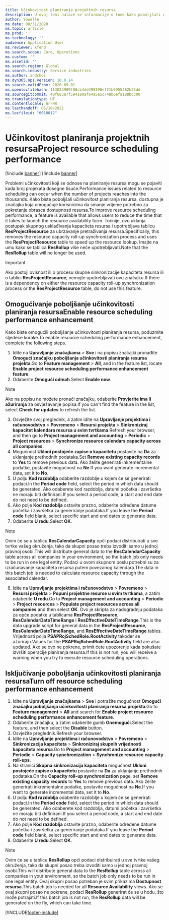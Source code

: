 ```yaml
---
title: Učinkovitost planiranja projektnih resursa
description: U ovoj temi nalaze se informacije o tome kako poboljšati učinkovitost planiranja resursa za velik broj projekata.
author: Yowelle
ms.date: 08/31/2020
ms.topic: article
ms.prod: ''
ms.technology: ''
audience: Application User
ms.reviewer: kfend
ms.search.scope: Core, Operations
ms.custom: ''
ms.assetid: ''
ms.search.region: Global
ms.search.industry: Service industries
ms.author: andchoi
ms.dyn365.ops.version: 10.0.14
ms.search.validFrom: 2020-09-01
ms.openlocfilehash: 113023909f88cb4dd498190ef21b6955482b25dd
ms.sourcegitcommit: 40f68387f594180af64a5e5c748b6efa188bd300
ms.translationtype: HT
ms.contentlocale: hr-HR
ms.lasthandoff: 05/10/2021
ms.locfileid: "6010012"
---
```

# <a name="project-resource-scheduling-performance"></a><span data-ttu-id="60160-103">Učinkovitost planiranja projektnih resursa</span><span class="sxs-lookup"><span data-stu-id="60160-103">Project resource scheduling performance</span></span>

[!include [banner](../includes/banner.md)]
[!include [banner](../includes/preview-banner.md)]


<span data-ttu-id="60160-104">Problemi učinkovitosti koji se odnose na planiranje resursa mogu se pojaviti kada broj projekata dosegne tisuće.</span><span class="sxs-lookup"><span data-stu-id="60160-104">Performance issues related to resource scheduling can occur when the number of projects reaches into the thousands.</span></span> <span data-ttu-id="60160-105">Kako biste poboljšali učinkovitost planiranja resursa, dostupna je značajka koja omogućuje korisnicima da smanje vrijeme potrebno za pokretanje obrasca dostupnosti resursa.</span><span class="sxs-lookup"><span data-stu-id="60160-105">To improve resource scheduling performance, a feature is available that allows users to reduce the time that it takes to launch the resource availability form.</span></span> <span data-ttu-id="60160-106">Točnije, ovo uklanja postupak skupnog usklađivanja kapaciteta resursa i upotrebljava tablicu **ResProjectResource** za ubrzavanje pretraživanja resursa.</span><span class="sxs-lookup"><span data-stu-id="60160-106">Specifically, this removes the resource capacity roll-up synchronization process and uses the **ResProjectResource** table to speed up the resource lookup.</span></span> <span data-ttu-id="60160-107">Imajte na umu kako se tablica **ResRollup** više neće upotrebljavati.</span><span class="sxs-lookup"><span data-stu-id="60160-107">Note that the **ResRollup** table will no longer be used.</span></span>

> [!IMPORTANT]
> <span data-ttu-id="60160-108">Ako postoji ovisnost ili o procesu skupne sinkronizacije kapaciteta resursa ili o tablici **ResProjectResource**, nemojte upotrebljavati ovu značajku.</span><span class="sxs-lookup"><span data-stu-id="60160-108">If there is a dependency on either the resource capacity roll-up synchronization process or the **ResProjectResource** table, do not use this feature.</span></span>

## <a name="enable-resource-scheduling-performance-enhancement"></a><span data-ttu-id="60160-109">Omogućivanje poboljšanje učinkovitosti planiranja resursa</span><span class="sxs-lookup"><span data-stu-id="60160-109">Enable resource scheduling performance enhancement</span></span>
<span data-ttu-id="60160-110">Kako biste omogućili poboljšanje učinkovitosti planiranja resursa, poduzmite sljedeće korake.</span><span class="sxs-lookup"><span data-stu-id="60160-110">To enable resource scheduling performance enhancement, complete the following steps.</span></span>

1. <span data-ttu-id="60160-111">Idite na **Upravljanje značajkama** > **Sve** i na popisu značajki pronađite **Omogući značajku poboljšanja učinkovitosti planiranja resursa projekta**.</span><span class="sxs-lookup"><span data-stu-id="60160-111">Go to **Feature management** > **All**, and in the feature list, locate **Enable project resource scheduling performance enhancement feature**.</span></span>
2. <span data-ttu-id="60160-112">Odaberite **Omogući odmah**.</span><span class="sxs-lookup"><span data-stu-id="60160-112">Select **Enable now**.</span></span>

> [!NOTE]
> <span data-ttu-id="60160-113">Ako na popisu ne možete pronaći značajku, odaberite **Provjerite ima li ažuriranja** za osvježavanje popisa.</span><span class="sxs-lookup"><span data-stu-id="60160-113">If you can't find the feature in the list, select **Check for updates** to refresh the list.</span></span>

3. <span data-ttu-id="60160-114">Osvježite svoj preglednik, a zatim idite na **Upravljanje projektima i računovodstvo** > **Povremeno** > **Resursi projekta** > **Sinkroniziraj kapacitet kalendara resursa u svim tvrtkama**.</span><span class="sxs-lookup"><span data-stu-id="60160-114">Refresh your browser, and then go to **Project management and accounting** > **Periodic** > **Project resources** > **Synchronize resource calendars capacity across all companies**.</span></span>
4. <span data-ttu-id="60160-115">Mogućnost **Ukloni postojeće zapise o kapacitetu** postavite na **Da** za uklanjanje prethodnih podataka.</span><span class="sxs-lookup"><span data-stu-id="60160-115">Set **Remove existing capacity records** to **Yes** to remove previous data.</span></span> <span data-ttu-id="60160-116">Ako želite generirati inkrementalne podatke, postavite mogućnost na **Ne**.</span><span class="sxs-lookup"><span data-stu-id="60160-116">If you want generate incremental data, set it to **No**.</span></span>
5. <span data-ttu-id="60160-117">U polju **Kod razdoblja** odaberite razdoblje u kojem će se generirati podaci.</span><span class="sxs-lookup"><span data-stu-id="60160-117">In the **Period code** field, select the period in which data should be generated.</span></span> <span data-ttu-id="60160-118">Ako odaberete kod razdoblja, datumi početka i završetka ne moraju biti definirani.</span><span class="sxs-lookup"><span data-stu-id="60160-118">If you select a period code, a start and end date do not need to be defined.</span></span>
6. <span data-ttu-id="60160-119">Ako polje **Kod razdoblja** ostavite prazno, odaberite određene datume početka i završetka za generiranje podataka.</span><span class="sxs-lookup"><span data-stu-id="60160-119">If you leave the **Period code** field blank, select specific start and end dates to generate data.</span></span>
7. <span data-ttu-id="60160-120">Odaberite **U redu**.</span><span class="sxs-lookup"><span data-stu-id="60160-120">Select **OK**.</span></span>

 > [!NOTE]
 > <span data-ttu-id="60160-121">Ovim će se u tablicu **ResCalendarCapacity** opći podaci distribuirati u sve tvrtke vašeg okruženja, tako da skupni posao treba izvoditi samo u jednoj pravnoj osobi.</span><span class="sxs-lookup"><span data-stu-id="60160-121">This will distribute general data to the **ResCalendarCapacity** table across all companies in your environment, so the batch job only needs to be run in one legal entity.</span></span> <span data-ttu-id="60160-122">Podaci u ovom skupnom poslu potrebni su za izračunavanje kapaciteta resursa putem povezanog kalendara.</span><span class="sxs-lookup"><span data-stu-id="60160-122">The data in this batch job is needed to calculate resource capacity through the associated calendar.</span></span>

8. <span data-ttu-id="60160-123">Idite na **Upravljanje projektima i računovodstvo** > **Povremeno** > **Resursi projekta** > **Popuni projektne resurse u svim tvrtkama**, a zatim odaberite **U redu**.</span><span class="sxs-lookup"><span data-stu-id="60160-123">Go to **Project management and accounting** > **Periodic** > **Project resources** > **Populate project resources across all companies** and then select **OK**.</span></span> <span data-ttu-id="60160-124">Ovo je skripta za nadogradnju podataka za opće podatke u tablicama **ResProjectResource**, **ResCalendarDateTimeRange** i **ResEffectiveDateTimeRange**.</span><span class="sxs-lookup"><span data-stu-id="60160-124">This is the data upgrade script for general data in the **ResProjectResource**, **ResCalendarDateTimeRange**, and **ResEffectiveDateTimeRange** tables.</span></span> <span data-ttu-id="60160-125">Vrijednosti polja **PSAPRojSchedRole.RootActivity** također se ažuriraju.</span><span class="sxs-lookup"><span data-stu-id="60160-125">Values for the **PSAPRojSchedRole.RootActivity** field are also updated.</span></span> <span data-ttu-id="60160-126">Ako se ovo ne pokrene, primit ćete upozorenje kada pokušate izvršiti operacije planiranja resursa.</span><span class="sxs-lookup"><span data-stu-id="60160-126">If this is not run, you will receive a warning when you try to execute resource scheduling operations.</span></span>
 
## <a name="turn-off-resource-scheduling-performance-enhancement"></a><span data-ttu-id="60160-127">Isključivanje poboljšanja učinkovitosti planiranja resursa</span><span class="sxs-lookup"><span data-stu-id="60160-127">Turn off resource scheduling performance enhancement</span></span>

1. <span data-ttu-id="60160-128">Idite na **Upravljanje značajkama** > **Sve** i potražite mogućnost **Omogući značajku poboljšanja učinkovitosti planiranja resursa projekta**.</span><span class="sxs-lookup"><span data-stu-id="60160-128">Go to **Feature management** > **All**  and search for **Enable project resource scheduling performance enhancement feature**.</span></span>
2. <span data-ttu-id="60160-129">Odaberite značajku, a zatim odaberite gumb **Onemogući**.</span><span class="sxs-lookup"><span data-stu-id="60160-129">Select the feature, and then select the **Disable** button.</span></span>
3. <span data-ttu-id="60160-130">Osvježite preglednik.</span><span class="sxs-lookup"><span data-stu-id="60160-130">Refresh your browser.</span></span>
4. <span data-ttu-id="60160-131">Idite na **Upravljanje projektima i računovodstvo** > **Povremeno** > **Sinkronizacija kapaciteta** > **Sinkroniziraj skupnih vrijednosti kapaciteta resursa**.</span><span class="sxs-lookup"><span data-stu-id="60160-131">Go to **Project management and accounting** > **Periodic** > **Capacity synchronization** > **Synchronize resource capacity roll-ups**.</span></span>
5. <span data-ttu-id="60160-132">Na stranici **Skupna sinkronizacija kapaciteta** mogućnost **Ukloni postojeće zapise o kapacitetu** postavite na **Da** za uklanjanje prethodnih podataka.</span><span class="sxs-lookup"><span data-stu-id="60160-132">On the **Capacity roll-up synchronization** page, set **Remove existing capacity records** to **Yes** to remove previous data.</span></span> <span data-ttu-id="60160-133">Ako želite generirati inkrementalne podatke, postavite mogućnost na **Ne**.</span><span class="sxs-lookup"><span data-stu-id="60160-133">If you want to generate incremental data, set it to **No**.</span></span>
6. <span data-ttu-id="60160-134">U polju **Kod razdoblja** odaberite razdoblje u kojem će se generirati podaci.</span><span class="sxs-lookup"><span data-stu-id="60160-134">In the **Period code** field, select the period in which data should be generated.</span></span> <span data-ttu-id="60160-135">Ako odaberete kod razdoblja, datumi početka i završetka ne moraju biti definirani.</span><span class="sxs-lookup"><span data-stu-id="60160-135">If you select a period code, a start and end date do not need to be defined.</span></span>
7. <span data-ttu-id="60160-136">Ako polje **Kod razdoblja** ostavite prazno, odaberite određene datume početka i završetka za generiranje podataka.</span><span class="sxs-lookup"><span data-stu-id="60160-136">If you leave the **Period code** field blank, select specific start and end dates to generate data.</span></span>
8. <span data-ttu-id="60160-137">Odaberite **U redu**.</span><span class="sxs-lookup"><span data-stu-id="60160-137">Select **OK**.</span></span>

> [!NOTE]
> <span data-ttu-id="60160-138">Ovim će se u tablicu **ResRollup** opći podaci distribuirati u sve tvrtke vašeg okruženja, tako da skupni posao treba izvoditi samo u jednoj pravnoj osobi.</span><span class="sxs-lookup"><span data-stu-id="60160-138">This will distribute general data to the **ResRollup** table across all companies in your environment, so the batch job only needs to be run in one legal entity.</span></span> <span data-ttu-id="60160-139">Ovaj skupni posao potreban je svim prikazima **Dostupnost resursa**.</span><span class="sxs-lookup"><span data-stu-id="60160-139">This batch job is needed for all **Resource Availability** views.</span></span> <span data-ttu-id="60160-140">Ako se ovaj skupni posao ne pokrene, podaci **ResRollup** generirat će se u hodu, što može potrajati.</span><span class="sxs-lookup"><span data-stu-id="60160-140">If this batch job is not run, the **ResRollup** data will be generated on the fly, which can take time.</span></span>


[!INCLUDE[footer-include](../includes/footer-banner.md)]